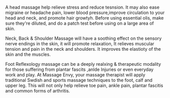 A head massage help relieve stress and reduce tesnsion. It may also ease migraine or headache pain, lower blood pressure,improve circulation to your head and neck, and promote hair growtyh. Before using essential olis, make sure they're diluted, and do a patch test before using on a large area of skin. 

Neck, Back & Shoulder Massage will have a soothing effect on the sensory nerve endings in the skin, it will promote relaxation, It relieves muscular tension and pain in the neck and shoulders. It improves the elastioty of the skin and the muscles.

Foot Reflexology massage can be a deeply realxing & therapeutic modality for those suffering from plantar fascits ,anlde Injuries or even everyday work and play. At Massage Envy, your massage therapist will apply traditional Swdish and sports massage techniques to the foot, calf and upper leg. This will not only help relieve toe pain, ankle pain, plantar fascitis and common forms of arthritis.